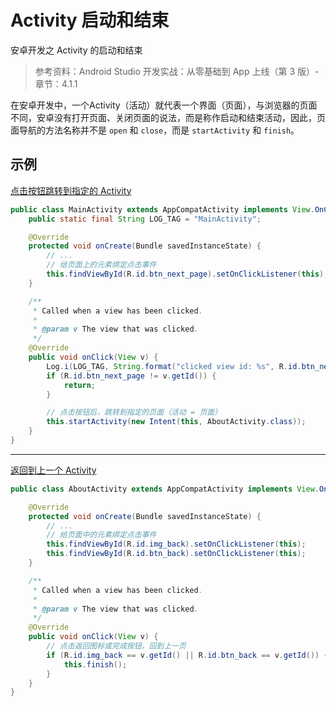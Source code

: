 # Activity 启动和结束

安卓开发之 Activity 的启动和结束

> 参考资料：Android Studio 开发实战：从零基础到 App 上线（第 3 版）- 章节：4.1.1

在安卓开发中，一个Activity（活动）就代表一个界面（页面），与浏览器的页面不同，安卓没有打开页面、关闭页面的说法，而是称作启动和结束活动，因此，页面导航的方法名称并不是 `open`
和 `close`，而是 `startActivity` 和 `finish`。

## 示例

[点击按钮跳转到指定的 Activity](./app/src/main/java/org/shiloh/android/MainActivity.java)

```java
public class MainActivity extends AppCompatActivity implements View.OnClickListener {
    public static final String LOG_TAG = "MainActivity";

    @Override
    protected void onCreate(Bundle savedInstanceState) {
        // ...
        // 给页面上的元素绑定点击事件
        this.findViewById(R.id.btn_next_page).setOnClickListener(this);
    }

    /**
     * Called when a view has been clicked.
     *
     * @param v The view that was clicked.
     */
    @Override
    public void onClick(View v) {
        Log.i(LOG_TAG, String.format("clicked view id: %s", R.id.btn_next_page));
        if (R.id.btn_next_page != v.getId()) {
            return;
        }

        // 点击按钮后，跳转到指定的页面（活动 = 页面）
        this.startActivity(new Intent(this, AboutActivity.class));
    }
}
```

----

[返回到上一个 Activity](./app/src/main/java/org/shiloh/android/AboutActivity.java)

```java
public class AboutActivity extends AppCompatActivity implements View.OnClickListener {

    @Override
    protected void onCreate(Bundle savedInstanceState) {
        // ...
        // 给页面中的元素绑定点击事件
        this.findViewById(R.id.img_back).setOnClickListener(this);
        this.findViewById(R.id.btn_back).setOnClickListener(this);
    }

    /**
     * Called when a view has been clicked.
     *
     * @param v The view that was clicked.
     */
    @Override
    public void onClick(View v) {
        // 点击返回图标或完成按钮，回到上一页
        if (R.id.img_back == v.getId() || R.id.btn_back == v.getId()) {
            this.finish();
        }
    }
}
```